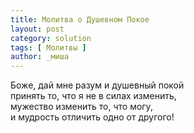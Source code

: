 ```yaml
---
title: Молитва о Душевном Покое
layout: post
category: solution
tags: [ Молитвы ]
author: _миша
---
```


Боже, дай мне разум и душевный покой<br /> 
принять то, что я не в силах изменить,<br /> 
мужество изменить то, что могу,<br /> 
и мудрость отличить одно от другого!<br />
